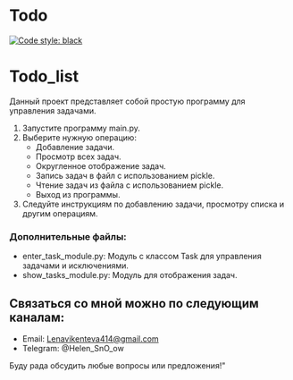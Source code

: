# Todo

[![Code style: black](https://img.shields.io/badge/code%20style-black-000000.svg)](https://github.com/psf/black)

# Todo_list

Данный проект представляет собой простую программу для управления задачами. 

1. Запустите программу main.py.
2. Выберите нужную операцию:
    - Добавление задачи.
    - Просмотр всех задач.
    - Округленное отображение задач.
    - Запись задач в файл с использованием pickle.
    - Чтение задач из файла с использованием pickle.
    - Выход из программы.
3. Следуйте инструкциям по добавлению задачи, просмотру списка и другим операциям.

### Дополнительные файлы:

- enter_task_module.py: Модуль с классом Task для управления задачами и исключениями.
- show_tasks_module.py: Модуль для отображения задач.

## Связаться со мной можно по следующим каналам:

- Email: Lenavikenteva414@gmail.com
- Telegram: @Helen_SnO_ow


Буду рада обсудить любые вопросы или предложения!"


